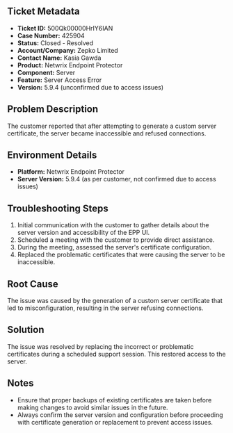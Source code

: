 ## Ticket Metadata
- **Ticket ID:** 500Qk00000HrIY6IAN
- **Case Number:** 425904
- **Status:** Closed - Resolved
- **Account/Company:** Zepko Limited
- **Contact Name:** Kasia Gawda
- **Product:** Netwrix Endpoint Protector
- **Component:** Server
- **Feature:** Server Access Error
- **Version:** 5.9.4 (unconfirmed due to access issues)

## Problem Description
The customer reported that after attempting to generate a custom server certificate, the server became inaccessible and refused connections.

## Environment Details
- **Platform:** Netwrix Endpoint Protector
- **Server Version:** 5.9.4 (as per customer, not confirmed due to access issues)

## Troubleshooting Steps
1. Initial communication with the customer to gather details about the server version and accessibility of the EPP UI.
2. Scheduled a meeting with the customer to provide direct assistance.
3. During the meeting, assessed the server's certificate configuration.
4. Replaced the problematic certificates that were causing the server to be inaccessible.

## Root Cause
The issue was caused by the generation of a custom server certificate that led to misconfiguration, resulting in the server refusing connections.

## Solution
The issue was resolved by replacing the incorrect or problematic certificates during a scheduled support session. This restored access to the server.

## Notes
- Ensure that proper backups of existing certificates are taken before making changes to avoid similar issues in the future.
- Always confirm the server version and configuration before proceeding with certificate generation or replacement to prevent access issues.